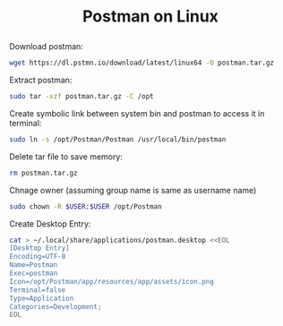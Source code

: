 <h1 align="center">

Postman on Linux

</h1>

Download postman:
```bash
wget https://dl.pstmn.io/download/latest/linux64 -O postman.tar.gz
```
Extract postman:
```bash
sudo tar -xzf postman.tar.gz -C /opt
```
Create symbolic link between system bin and postman to access it in terminal:
```bash
sudo ln -s /opt/Postman/Postman /usr/local/bin/postman
```
Delete tar file to save memory:
```bash
rm postman.tar.gz
````
Chnage owner (assuming group name is same as username name)
```bash
sudo chown -R $USER:$USER /opt/Postman
```

Create Desktop Entry:

```bash
cat > ~/.local/share/applications/postman.desktop <<EOL
[Desktop Entry]
Encoding=UTF-8
Name=Postman
Exec=postman
Icon=/opt/Postman/app/resources/app/assets/icon.png
Terminal=false
Type=Application
Categories=Development;
EOL
```
